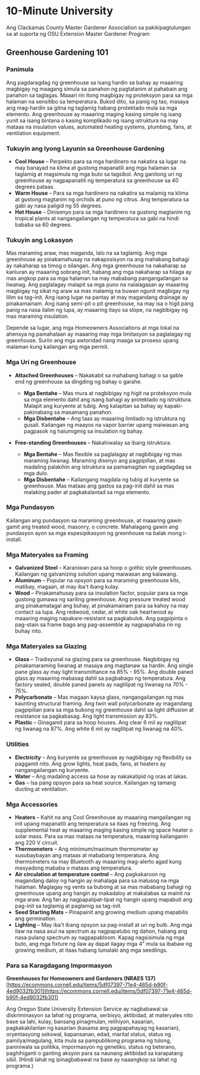 # 10-Minute University  
Ang Clackamas County Master Gardener Association sa pakikipagtulungan sa at suporta ng OSU Extension Master Gardener Program  

## Greenhouse Gardening 101  

### Panimula  
Ang pagdaragdag ng greenhouse sa isang hardin sa bahay ay maaaring magbigay ng maagang simula sa panahon ng pagtatanim at pahabain ang panahon sa taglagas. Maaari rin itong magbigay ng proteksyon para sa mga halaman na sensitibo sa temperatura. Bukod dito, sa panig ng tao, masaya ang mag-hardin sa gitna ng taglamig habang protektado mula sa mga elemento. Ang greenhouse ay maaaring maging kasing simple ng isang yunit sa isang bintana o kasing komplikado ng isang istruktura na may mataas na insulation values, automated heating systems, plumbing, fans, at ventilation equipment.  

### Tukuyin ang Iyong Layunin sa Greenhouse Gardening  
- **Cool House** – Perpekto para sa mga hardinero na nakatira sa lugar na may banayad na klima at gustong mapanatili ang mga halaman sa taglamig at magsimula ng mga buto sa tagsibol. Ang ganitong uri ng greenhouse ay nagpapanatili ng temperatura sa greenhouse sa 40 degrees pataas.  
- **Warm House** – Para sa mga hardinero na nakatira sa malamig na klima at gustong magtanim ng orchids at puno ng citrus. Ang temperatura sa gabi ay nasa paligid ng 55 degrees.  
- **Hot House** – Dinisenyo para sa mga hardinero na gustong magtanim ng tropical plants at nangangailangan ng temperatura sa gabi na hindi bababa sa 60 degrees.  

### Tukuyin ang Lokasyon  
Mas maraming araw, mas maganda, lalo na sa taglamig. Ang mga greenhouse ay pinakamahusay na nakaposisyon na ang mahabang bahagi ay nakaharap sa timog o silangan. Ang mga greenhouse na nakaharap sa kanluran ay maaaring sobrang init, habang ang mga nakaharap sa hilaga ay mas angkop para sa mga halaman na may mababang pangangailangan sa liwanag. Ang paglalagay malapit sa mga puno na nalalagasan ay maaaring magbigay ng sikat ng araw sa mas malamig na buwan ngunit magbigay ng lilim sa tag-init. Ang isang lugar na pantay at may magandang drainage ay pinakamainam. Ang isang semi-pit o pit greenhouse, na may isa o higit pang panig na nasa ilalim ng lupa, ay maaaring itayo sa slope, na nagbibigay ng mas maraming insulation.  

Depende sa lugar, ang mga Homeowners Associations at mga lokal na ahensya ng pamahalaan ay maaaring may mga limitasyon sa paglalagay ng greenhouse. Suriin ang mga awtoridad nang maaga sa proseso upang malaman kung kailangan ang mga permit.  

### Mga Uri ng Greenhouse  
- **Attached Greenhouses** – Nakakabit sa mahabang bahagi o sa gable end ng greenhouse sa dingding ng bahay o garahe.  
  - **Mga Bentahe** – Mas mura at nagbibigay ng higit na proteksyon mula sa mga elemento dahil ang isang bahagi ay protektado ng istruktura. Malapit ang kuryente at tubig. Ang kalapitan sa bahay ay kapaki-pakinabang sa masamang panahon.  
  - **Mga Disbentahe** – Ang taas ay maaaring limitado ng istruktura ng gusali. Kailangan ng maayos na vapor barrier upang maiwasan ang pagpasok ng halumigmig sa insulation ng bahay.  

- **Free-standing Greenhouses** – Nakahiwalay sa ibang istruktura.  
  - **Mga Bentahe** – Mas flexible sa paglalagay at nagbibigay ng mas maraming liwanag. Maraming disenyo ang pagpipilian, at mas madaling palakihin ang istruktura sa pamamagitan ng pagdagdag sa mga dulo.  
  - **Mga Disbentahe** – Kailangang magdala ng tubig at kuryente sa greenhouse. Mas mataas ang gastos sa pag-init dahil sa mas malaking pader at pagkakalantad sa mga elemento.  

### Mga Pundasyon  
Kailangan ang pundasyon sa maraming greenhouse, at maaaring gawin gamit ang treated wood, masonry, o concrete. Mahalagang gawin ang pundasyon ayon sa mga espesipikasyon ng greenhouse na balak mong i-install.  

### Mga Materyales sa Framing  
- **Galvanized Steel** – Karaniwan para sa hoop o gothic style greenhouses. Kailangan ng galvanizing solution upang maiwasan ang kalawang.  
- **Aluminum** – Popular na opsyon para sa maraming greenhouse kits, matibay, magaan, at may iba't ibang kulay.  
- **Wood** – Pinakamahusay para sa insulation factor, popular para sa mga gustong gumawa ng sariling greenhouse. Ang pressure treated wood ang pinakamatagal ang buhay, at pinakamainam para sa kahoy na may contact sa lupa. Ang redwood, cedar, at white oak heartwood ay maaaring maging napakare-resistant sa pagkabulok. Ang pagpipinta o pag-stain sa frame bago ang pag-assemble ay nagpapahaba rin ng buhay nito.  

### Mga Materyales sa Glazing  
- **Glass** – Tradisyunal na glazing para sa greenhouse. Nagbibigay ng pinakamaraming liwanag at masaya ang magtanaw sa hardin. Ang single pane glass ay may light transmittance na 85% - 95%. Ang double paned glass ay maaaring mabasag dahil sa pagbabago ng temperatura. Ang factory sealed, double paned panels ay naglilipat ng liwanag na 70% - 75%.  
- **Polycarbonate** – Mas magaan kaysa glass, nangangailangan ng mas kaunting structural framing. Ang twin wall polycarbonate ay magandang pagpipilian para sa mga bubong ng greenhouse dahil sa light diffusion at resistance sa pagkabasag. Ang light transmission ay 83%.  
- **Plastic** – Ginagamit para sa hoop houses. Ang clear 6 mil ay naglilipat ng liwanag na 87%. Ang white 6 mil ay naglilipat ng liwanag na 40%.  

### Utilities  
- **Electricity** – Ang kuryente sa greenhouse ay nagbibigay ng flexibility sa paggamit nito. Ang grow lights, heat pads, fans, at heaters ay nangangailangan ng kuryente.  
- **Water** – Ang madaling access sa hose ay nakakatipid ng oras at lakas.  
- **Gas** – Isa pang opsyon para sa heat source. Kailangan ng tamang ducting at ventilation.  

### Mga Accessories  
- **Heaters** – Kahit na ang Cool Greenhouse ay maaaring mangailangan ng init upang mapanatili ang temperatura sa itaas ng freezing. Ang supplemental heat ay maaaring maging kasing simple ng space heater o solar mass. Para sa mas mataas na temperatura, maaaring kailanganin ang 220 V circuit.  
- **Thermometers** – Ang minimum/maximum thermometer ay susubaybayan ang mataas at mababang temperatura. Ang thermometers na may Bluetooth ay maaaring mag-alerto agad kung masyadong mababa o mataas ang temperatura.  
- **Air circulation at temperature control** – Ang pagkakaroon ng magandang daloy ng hangin ay mahalaga para sa malusog na mga halaman. Maglagay ng vents sa bubong at sa mas mababang bahagi ng greenhouse upang ang hangin ay makadaloy at makalabas sa mainit na mga araw. Ang fan ay nagpapalipat-lipat ng hangin upang mapabuti ang pag-init sa taglamig at paglamig sa tag-init.  
- **Seed Starting Mats** – Pinapainit ang growing medium upang mapabilis ang germination.  
- **Lighting** – May iba't ibang opsyon sa pag-install at uri ng bulb. Ang mga ilaw na nasa asul na spectrum ay nagpapatubo ng dahon, habang ang nasa pulang spectrum ay nagpapabloom. Kapag nagsisimula ng mga buto, ang mga fixture ng ilaw ay dapat ilagay mga 4” mula sa ibabaw ng growing medium, at itaas habang lumalaki ang mga seedlings.  

### Para sa Karagdagang Impormasyon  
**Greenhouses for Homeowners and Gardeners (NRAES 137)**  
[https://ecommons.cornell.edu/items/5df07397-71e4-465d-b90f-4ed9032fb301](https://ecommons.cornell.edu/items/5df07397-71e4-465d-b90f-4ed9032fb301)  

Ang Oregon State University Extension Service ay nagbabawal sa diskriminasyon sa lahat ng programa, serbisyo, aktibidad, at materyales nito base sa lahi, kulay, bansang pinagmulan, relihiyon, kasarian, pagkakakilanlan ng kasarian (kasama ang pagpapahayag ng kasarian), oryentasyong sekswal, kapansanan, edad, marital status, status ng pamilya/magulang, kita mula sa pampublikong programa ng tulong, paniniwala sa politika, impormasyon ng genetiko, status ng beterano, paghihiganti o ganting aksyon para sa naunang aktibidad sa karapatang sibil. (Hindi lahat ng ipinagbabawal na base ay naaangkop sa lahat ng programa.)